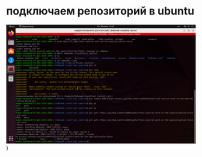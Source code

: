 # подключаем репозиторий в ubuntu

![Скриншот результата и команд задания 1](./printScrin/Снимок%20экрана%202024-06-24%20в%2014.39.09.png))